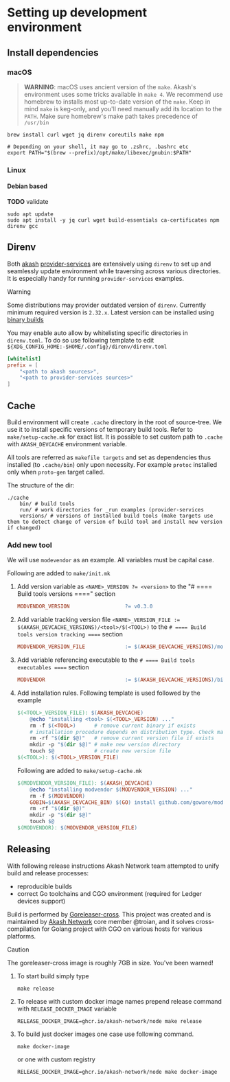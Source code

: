 # Setting up development environment

## Install dependencies
### macOS

> **WARNING**: macOS uses ancient version of the `make`. Akash's environment uses some tricks available in `make 4`.
We recommend use homebrew to installs most up-to-date version of the `make`. Keep in mind `make` is keg-only, and you'll need manually add its location to the `PATH`.
Make sure homebrew's make path takes precedence of `/usr/bin`


```shell
brew install curl wget jq direnv coreutils make npm

# Depending on your shell, it may go to .zshrc, .bashrc etc
export PATH="$(brew --prefix)/opt/make/libexec/gnubin:$PATH"
```

### Linux
#### Debian based
**TODO** validate
```shell
sudo apt update
sudo apt install -y jq curl wget build-essentials ca-certificates npm direnv gcc
```

## Direnv

Both [akash](https://github.com/akash-network/node) [provider-services](https://github.com/akash-network/provider) are extensively using `direnv` to set up and seamlessly update environment
while traversing across various directories. It is especially handy for running `provider-services` examples.

> [!WARNING]
> Some distributions may provider outdated version of `direnv`. Currently minimum required version is `2.32.x`.
> Latest version can be installed using [binary builds](https://direnv.net/docs/installation.html#from-binary-builds)

You may enable auto allow by whitelisting specific directories in `direnv.toml`.
To do so use following template to edit `${XDG_CONFIG_HOME:-$HOME/.config}/direnv/direnv.toml`
```toml
[whitelist]
prefix = [
    "<path to akash sources>",
    "<path to provider-services sources>"
]
```

## Cache

Build environment will create `.cache` directory in the root of source-tree. We use it to install specific versions of temporary build tools. Refer to `make/setup-cache.mk` for exact list.
It is possible to set custom path to `.cache` with `AKASH_DEVCACHE` environment variable.

All tools are referred as `makefile targets` and set as dependencies thus installed (to `.cache/bin`) only upon necessity.
For example `protoc` installed only when `proto-gen` target called.

The structure of the dir:
```shell
./cache
    bin/ # build tools
    run/ # work directories for _run examples (provider-services
    versions/ # versions of installed build tools (make targets use them to detect change of version of build tool and install new version if changed) 
```

### Add new tool

We will use `modevendor` as an example.
All variables must be capital case.

Following are added to `make/init.mk`
1. Add version variable as `<NAME>_VERSION ?= <version>` to the "# ==== Build tools versions ====" section
    ```makefile
    MODVENDOR_VERSION                  ?= v0.3.0
    ```
2. Add variable tracking version file `<NAME>_VERSION_FILE := $(AKASH_DEVCACHE_VERSIONS)/<tool>/$(<TOOL>)` to the `# ==== Build tools version tracking ====` section
    ```makefile
    MODVENDOR_VERSION_FILE             := $(AKASH_DEVCACHE_VERSIONS)/modvendor/$(MODVENDOR)
    ```
3. Add variable referencing executable to the `# ==== Build tools executables ====` section
    ```makefile
    MODVENDOR                          := $(AKASH_DEVCACHE_VERSIONS)/bin/modvendor
    ```

4. Add installation rules. Following template is used followed by the example
    ```makefile
    $(<TOOL>_VERSION_FILE): $(AKASH_DEVCACHE)
    	@echo "installing <tool> $(<TOOL>_VERSION) ..."
    	rm -f $(<TOOL>)      # remove current binary if exists
    	# installation procedure depends on distribution type. Check make/setup-cache.mk for various examples
    	rm -rf "$(dir $@)"   # remove current version file if exists
    	mkdir -p "$(dir $@)" # make new version directory
    	touch $@             # create new version file
    $(<TOOL>): $(<TOOL>_VERSION_FILE)
    ```

    Following are added to `make/setup-cache.mk`

    ```makefile
    $(MODVENDOR_VERSION_FILE): $(AKASH_DEVCACHE)
    	@echo "installing modvendor $(MODVENDOR_VERSION) ..."
    	rm -f $(MODVENDOR)
    	GOBIN=$(AKASH_DEVCACHE_BIN) $(GO) install github.com/goware/modvendor@$(MODVENDOR_VERSION)
    	rm -rf "$(dir $@)"
    	mkdir -p "$(dir $@)"
    	touch $@
    $(MODVENDOR): $(MODVENDOR_VERSION_FILE)
    ```

## Releasing

With following release instructions Akash Network team attempted to unify build and release processes:
- reproducible builds
- correct Go toolchains and CGO environment (required for Ledger devices support)

Build is performed by [Goreleaser-cross](https://github.com/goreleaser/goreleaser-cross).
This project was created and is maintained by [Akash Network](https://github.com/akash-network) core member @troian, and it solves cross-compilation for Golang project with CGO on various hosts for various platforms.

> [!CAUTION]
> The goreleaser-cross image is roughly 7GB in size. You've been warned!

1. To start build simply type

   ```shell
   make release
   ```
2. To release with custom docker image names prepend release command with `RELEASE_DOCKER_IMAGE` variable

   ```shell
   RELEASE_DOCKER_IMAGE=ghcr.io/akash-network/node make release
   ```

3. To build just docker images one case use following command. 
   ```shell
   make docker-image
   ```
   or one with custom registry
   ```shell
   RELEASE_DOCKER_IMAGE=ghcr.io/akash-network/node make docker-image
   ```
